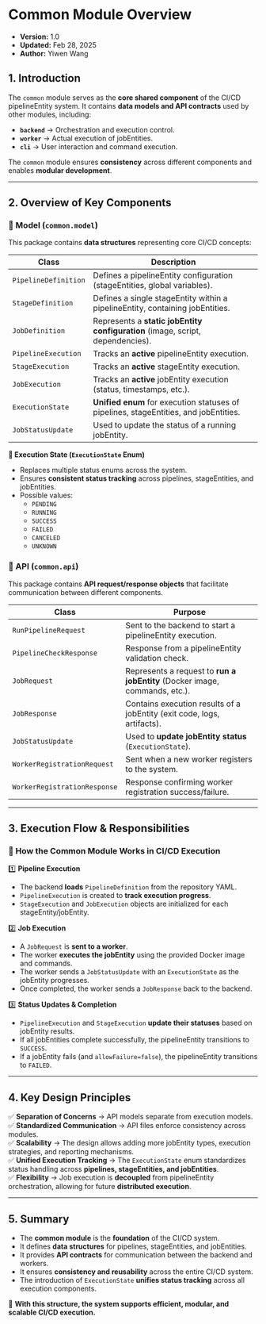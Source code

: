 # **Common Module Overview**

- **Version:** 1.0
- **Updated:** Feb 28, 2025
- **Author:** Yiwen Wang

## **1. Introduction**
The `common` module serves as the **core shared component** of the CI/CD pipelineEntity system. It contains **data models and API contracts** used by other modules, including:
- **`backend`** → Orchestration and execution control.
- **`worker`** → Actual execution of jobEntities.
- **`cli`** → User interaction and command execution.

The `common` module ensures **consistency** across different components and enables **modular development**.

---

## **2. Overview of Key Components**
### **🔹 Model (`common.model`)**
This package contains **data structures** representing core CI/CD concepts:

| **Class**               | **Description** |
|-------------------------|---------------|
| `PipelineDefinition`    | Defines a pipelineEntity configuration (stageEntities, global variables). |
| `StageDefinition`       | Defines a single stageEntity within a pipelineEntity, containing jobEntities. |
| `JobDefinition`         | Represents a **static jobEntity configuration** (image, script, dependencies). |
| `PipelineExecution`     | Tracks an **active** pipelineEntity execution. |
| `StageExecution`        | Tracks an **active** stageEntity execution. |
| `JobExecution`         | Tracks an **active** jobEntity execution (status, timestamps, etc.). |
| `ExecutionState`        | **Unified enum** for execution statuses of pipelines, stageEntities, and jobEntities. |
| `JobStatusUpdate`       | Used to update the status of a running jobEntity. |

**🔹 Execution State (`ExecutionState` Enum)**
- Replaces multiple status enums across the system.
- Ensures **consistent status tracking** across pipelines, stageEntities, and jobEntities.
- Possible values:
    - `PENDING`
    - `RUNNING`
    - `SUCCESS`
    - `FAILED`
    - `CANCELED`
    - `UNKNOWN`

### **🔹 API (`common.api`)**
This package contains **API request/response objects** that facilitate communication between different components.

| **Class**                    | **Purpose** |
|------------------------------|------------|
| `RunPipelineRequest`         | Sent to the backend to start a pipelineEntity execution. |
| `PipelineCheckResponse`      | Response from a pipelineEntity validation check. |
| `JobRequest`                 | Represents a request to **run a jobEntity** (Docker image, commands, etc.). |
| `JobResponse`                | Contains execution results of a jobEntity (exit code, logs, artifacts). |
| `JobStatusUpdate`            | Used to **update jobEntity status** (`ExecutionState`). |
| `WorkerRegistrationRequest`  | Sent when a new worker registers to the system. |
| `WorkerRegistrationResponse` | Response confirming worker registration success/failure. |

---

## **3. Execution Flow & Responsibilities**
### **🔹 How the Common Module Works in CI/CD Execution**

1️⃣ **Pipeline Execution**
- The backend **loads** `PipelineDefinition` from the repository YAML.
- `PipelineExecution` is created to **track execution progress**.
- `StageExecution` and `JobExecution` objects are initialized for each stageEntity/jobEntity.

2️⃣ **Job Execution**
- A `JobRequest` is **sent to a worker**.
- The worker **executes the jobEntity** using the provided Docker image and commands.
- The worker sends a `JobStatusUpdate` with an `ExecutionState` as the jobEntity progresses.
- Once completed, the worker sends a `JobResponse` back to the backend.

3️⃣ **Status Updates & Completion**
- `PipelineExecution` and `StageExecution` **update their statuses** based on jobEntity results.
- If all jobEntities complete successfully, the pipelineEntity transitions to `SUCCESS`.
- If a jobEntity fails (and `allowFailure=false`), the pipelineEntity transitions to `FAILED`.

---

## **4. Key Design Principles**
✅ **Separation of Concerns** → API models separate from execution models.  
✅ **Standardized Communication** → API files enforce consistency across modules.  
✅ **Scalability** → The design allows adding more jobEntity types, execution strategies, and reporting mechanisms.  
✅ **Unified Execution Tracking** → The `ExecutionState` enum standardizes status handling across **pipelines, stageEntities, and jobEntities**.  
✅ **Flexibility** → Job execution is **decoupled** from pipelineEntity orchestration, allowing for future **distributed execution**.

---

## **5. Summary**
- The **common module** is the **foundation** of the CI/CD system.
- It defines **data structures** for pipelines, stageEntities, and jobEntities.
- It provides **API contracts** for communication between the backend and workers.
- It ensures **consistency and reusability** across the entire CI/CD system.
- The introduction of `ExecutionState` **unifies status tracking** across all execution components.

🚀 **With this structure, the system supports efficient, modular, and scalable CI/CD execution.**



